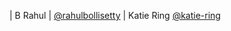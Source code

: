 | B Rahul           | [@rahulbollisetty](https://github.com/rahulbollisetty)        |
Katie Ring  [@katie-ring](https://github.com/katie-ring)
